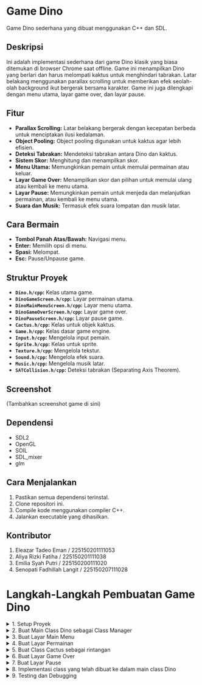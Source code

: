 # Game Dino

Game Dino sederhana yang dibuat menggunakan C++ dan SDL.

## Deskripsi

Ini adalah implementasi sederhana dari game Dino klasik yang biasa ditemukan di browser Chrome saat offline.  Game ini menampilkan Dino yang berlari dan harus melompati kaktus untuk menghindari tabrakan.  Latar belakang menggunakan parallax scrolling untuk memberikan efek seolah-olah background ikut bergerak bersama karakter.  Game ini juga dilengkapi dengan menu utama, layar game over, dan layar pause.

## Fitur

* **Parallax Scrolling:** Latar belakang bergerak dengan kecepatan berbeda untuk menciptakan ilusi kedalaman.
* **Object Pooling:**  Object pooling digunakan untuk kaktus agar lebih efisien.
* **Deteksi Tabrakan:**  Mendeteksi tabrakan antara Dino dan kaktus.
* **Sistem Skor:**  Menghitung dan menampilkan skor.
* **Menu Utama:**  Memungkinkan pemain untuk memulai permainan atau keluar.
* **Layar Game Over:**  Menampilkan skor dan pilihan untuk memulai ulang atau kembali ke menu utama.
* **Layar Pause:**  Memungkinkan pemain untuk menjeda dan melanjutkan permainan, atau kembali ke menu utama.
* **Suara dan Musik:** Termasuk efek suara lompatan dan musik latar.

## Cara Bermain

* **Tombol Panah Atas/Bawah:** Navigasi menu.
* **Enter:** Memilih opsi di menu.
* **Spasi:** Melompat.
* **Esc:** Pause/Unpause game.

## Struktur Proyek

* **`Dino.h/cpp`:**  Kelas utama game.
* **`DinoGameScreen.h/cpp`:**  Layar permainan utama.
* **`DinoMainMenuScreen.h/cpp`:**  Layar menu utama.
* **`DinoGameOverScreen.h/cpp`:**  Layar game over.
* **`DinoPauseScreen.h/cpp`:** Layar pause game.
* **`Cactus.h/cpp`:** Kelas untuk objek kaktus.
* **`Game.h/cpp`:** Kelas dasar game engine.
* **`Input.h/cpp`:**  Mengelola input pemain.
* **`Sprite.h/cpp`:**  Kelas untuk sprite.
* **`Texture.h/cpp`:**  Mengelola tekstur.
* **`Sound.h/cpp`:** Mengelola efek suara.
* **`Music.h/cpp`:** Mengelola musik latar.
* **`SATCollision.h/cpp`:** Deteksi tabrakan (Separating Axis Theorem).


## Screenshot

(Tambahkan screenshot game di sini)


## Dependensi

* SDL2
* OpenGL
* SOIL
* SDL_mixer
* glm

## Cara Menjalankan

1. Pastikan semua dependensi terinstal.
2. Clone repositori ini.
3. Compile kode menggunakan compiler C++.
4. Jalankan executable yang dihasilkan.


## Kontributor

1. Eleazar Tadeo Eman / 225150201111053
2. Aliya Rizki Fatiha / 225150201111038
3. Emilia Syah Putri / 225150200111020
4. Senopati Fadhillah Langit / 225150207111028

# Langkah-Langkah Pembuatan Game Dino
<details>
  <summary>1. Setup Proyek</summary>
  
  * Buat proyek baru di IDE Microsoft Visual Studio 2022
  * Atur library yang diperlukan (SDL, OpenGL, SOIL, SDL_mixer, glm).
  * Pastikan file game engine (Game.h, Sprite.h, Input.h, dll.) sudah ada dalam folder proyek dan terkonfigurasi dengan benar.
    
</details>
<details>
  <summary>2. Buat Main Class Dino sebagai Class Manager</summary>

  **Buat File Header Dino.h**
  
  Berisi variabel-variabel berikut:
  * Music* music = NULL;: Pointer ke objek Music. Digunakan untuk mengelola musik latar. NULL menunjukkan bahwa pointer belum menunjuk ke objek apa pun saat inisialisasi.
  * Sound* sound = NULL;: Pointer ke objek Sound. Digunakan untuk mengelola efek suara. NULL menunjukkan bahwa pointer belum menunjuk ke objek apa pun saat inisialisasi.
  * int score = 0;: Variabel integer untuk menyimpan skor saat ini. Diinisialisasi dengan nilai 0.
  * int bestScore = 0;: Variabel integer untuk menyimpan skor terbaik. Diinisialisasi dengan nilai 0.
    
  Deklarasikan fungsi yang ada pada Dino.cpp:
  * Dino(Setting* setting): Konstruktor. Menerima pointer ke objek Setting yang berisi konfigurasi game.
  * ~Dino(): Destruktor. Bertugas membersihkan resource yang dialokasikan oleh objek Dino.
  * Init(): Fungsi untuk inisialisasi game, seperti memuat aset, membuat objek game, dan mengatur layar awal.
  * Update(): Fungsi yang dipanggil setiap frame untuk memperbarui logika game.
  * Render(): Fungsi yang dipanggil setiap frame untuk menggambar game di layar.
  * GetScore() const: Fungsi getter untuk mendapatkan nilai skor saat ini. const menandakan bahwa fungsi ini tidak akan mengubah state dari objek Dino.
  * SetScore(int x): Fungsi setter untuk mengatur nilai skor saat ini.
  * GetBestScore() const: Fungsi getter untuk mendapatkan nilai skor terbaik. const menandakan bahwa fungsi ini tidak akan mengubah state dari objek Dino. Terdapat deklarasi ganda dalam kode yang Anda berikan, dan ini harus dihapus.
  * SetBestScore(int x): Fungsi setter untuk mengatur nilai skor terbaik.
    
  **Buat File Dino.cpp**
  
  Berisi implementasi dari fungsi-fungsi yang dideklarasikan pada Dino.h:
  * Konstruktor (Engine::Dino::Dino(Setting* setting)):
    * Menerima pointer ke objek Setting yang berisi konfigurasi game (resolusi layar, target frame rate, dll.).
    * Memanggil konstruktor base class Engine::Game(setting) untuk menginisialisasi engine dengan pengaturan yang diberikan.
    * Mengatur judul jendela game dengan setting->windowTitle = "Dino Game";. Tidak ada perhitungan khusus di sini, hanya pengaturan nilai string.
  * Destruktor (Engine::Dino::~Dino()): Kosong karena tidak ada alokasi memori dinamis yang perlu di-dealokasikan secara manual dalam kelas Dino. Engine akan menangani dealokasi resource yang dibuat oleh base class Game.
  * Init():
    * Inisialisasi ScreenManager:
      * Engine::ScreenManager::GetInstance(this): Mendapatkan instance singleton dari ScreenManager. this pointer diteruskan agar ScreenManager tahu game mana yang sedang dijalankan.
      * AddScreen(...): Menambahkan layar-layar game ke ScreenManager. Setiap layar diidentifikasi dengan nama string (misalnya, "dino", "mainmenu"). Sebuah objek layar baru dibuat dan pointer-nya disimpan di ScreenManager.
      * SetCurrentScreen("mainmenu"): Mengatur layar awal game ke layar menu utama ("mainmenu").
  * Inisialisasi Skor:
    * score = 0;: Mengatur skor awal menjadi 0. Tidak ada perhitungan, hanya inisialisasi nilai integer.
  * Inisialisasi Musik dan Suara:
    * music = (new Music(...))->SetVolume(40)->Play(true);: Membuat objek Music, mengatur volumenya, dan memainkannya secara berulang (looping).
    * sound = (new Sound(...))->SetVolume(100);: Membuat objek Sound untuk efek suara lompat dan mengatur volumenya.
  * Update():
    * Engine::ScreenManager::GetInstance(this)->Update();: Memanggil fungsi Update() pada ScreenManager. Ini akan meneruskan pemanggilan Update() ke layar yang sedang aktif. Tidak ada perhitungan langsung di fungsi ini, hanya delegasi ke ScreenManager.
  * Render():
    * Engine::ScreenManager::GetInstance(this)->Draw();: Memanggil fungsi Draw() pada ScreenManager. Ini akan meneruskan pemanggilan Draw() ke layar yang sedang aktif. Sama seperti Update(), tidak ada perhitungan langsung di fungsi ini, hanya delegasi ke ScreenManager.
  * GetScore(), SetScore(), GetBestScore(), SetBestScore(): Fungsi-fungsi getter dan setter sederhana untuk mengakses dan memodifikasi nilai score dan bestScore. Tidak ada perhitungan khusus, hanya pengaksesan dan pengaturan nilai integer.
  
</details>
<details>
  <summary>3. Buat Layar Main Menu</summary>

  **Buat File Header DinoMainMenuScreen.h**
  
  Berisi variabel-variabel berikut:
  * std::vector<Button*> buttons;: Vektor yang berisi pointer ke objek-objek Button. Ini digunakan untuk menyimpan dan mengelola tombol-tombol di menu utama (misalnya, "Play", "Exit"). Vektor memungkinkan penambahan dan penghapusan tombol secara dinamis.
  * Text* text;: Pointer ke objek Text. Digunakan untuk menampilkan teks judul di menu utama (misalnya, "Dino Game").
  * int currentButtonIndex = 0;: Variabel integer yang menyimpan indeks tombol yang sedang dipilih dalam vektor buttons. Nilai 0 menunjukkan tombol pertama dalam vektor.
  
  Deklarasikan fungsi yang ada pada DinoMainMenuScreen.cpp:
  * DinoMainMenuScreen();: Konstruktor default. Tidak menerima argumen.
  * Init() override;: Fungsi untuk inisialisasi layar menu utama. override keyword menandakan bahwa fungsi ini meng-override fungsi virtual di base class (Screen). Inisialisasi biasanya meliputi pembuatan tombol, teks, dan pengaturan input mapping.
  * Update() override;: Fungsi yang dipanggil setiap frame untuk memperbarui logika layar menu utama. Ini biasanya memproses input pemain (navigasi menu, memilih tombol) dan memperbarui status tombol.
  * Draw() override;: Fungsi yang dipanggil setiap frame untuk menggambar layar menu utama. Ini menggambar tombol dan teks di layar.
  
  **Buat File DinoMainMenuScreen.cpp**
  
  Berisi implementasi dari fungsi-fungsi yang dideklarasikan pada DinoMainMenuScreen.h:
  * Konstruktor (Engine::DinoMainMenuScreen::DinoMainMenuScreen()): Menginisialisasi pointer text ke NULL. Ini penting untuk menghindari perilaku yang tidak terdefinisi saat mencoba mengakses pointer yang belum diinisialisasi.
  * Init():
    * Membuat Tekstur: Membuat objek Texture dari file gambar "buttons2.png". Tekstur ini akan digunakan untuk sprite tombol.
    * Membuat Sprite: Membuat objek Sprite untuk tombol "Play" dan "Exit", menggunakan tekstur yang telah dimuat. SetNumXFrames, SetNumYFrames, AddAnimation, SetAnimationDuration digunakan untuk mengkonfigurasi animasi tombol.
    * Membuat Tombol:
      * Membuat objek Button untuk "Play" dan "Exit", menggunakan sprite yang sesuai.
      * SetPosition digunakan untuk menempatkan tombol di layar. Perhitungan posisi biasanya relatif terhadap ukuran layar.
      * Tombol-tombol ditambahkan ke vektor buttons.
    * Membuat Teks Judul: Membuat objek Text untuk judul "Dino Game" menggunakan font dan shader yang ditentukan. SetPosition dan SetColor digunakan untuk mengatur posisi dan warna teks.
    * Input Mapping: Mendaftarkan tombol panah atas/bawah (SDLK_UP, SDLK_DOWN) untuk navigasi menu, dan tombol Enter (SDLK_RETURN) untuk memilih tombol.
    * Mengatur Tombol Aktif: currentButtonIndex = 0; Mengatur tombol "Play" (indeks 0) sebagai tombol yang aktif/dipilih saat menu pertama kali ditampilkan. buttons[currentButtonIndex]->SetButtonState(Engine::ButtonState::HOVER); Mengatur status tombol yang dipilih ke HOVER.
  * Update():
    * Mengatur Warna Latar Belakang: game->SetBackgroundColor(52, 155, 235); Mengatur warna latar belakang layar. Nilai RGB (Red, Green, Blue) digunakan.
    * Memproses Input:
      * Navigasi Menu:
        * if (game->GetInputManager()->IsKeyReleased("next")): Jika tombol "next" (panah bawah) dilepas:
          * Ubah status tombol yang sebelumnya dipilih menjadi NORMAL.
          * Pindahkan currentButtonIndex ke tombol berikutnya dalam vektor buttons. Logika modulo (%) digunakan untuk memastikan indeks tetap dalam batas vektor.
          * Ubah status tombol yang baru dipilih menjadi HOVER.
        * if (game->GetInputManager()->IsKeyReleased("prev")): Logika yang sama untuk tombol "prev" (panah atas), tetapi currentButtonIndex dikurangi.
      * Memilih Tombol:
        * if (game->GetInputManager()->IsKeyReleased("press")): Jika tombol "press" (Enter) dilepas:
          * Ubah status tombol yang dipilih menjadi PRESS.
          * Periksa nama tombol (GetButtonName()):
            * Jika "play", ganti layar ke "dino" (layar permainan).
            * Jika "exit", keluar dari game.
    * Update Tombol: b->Update(game->GetGameTime()); Memanggil fungsi Update() pada setiap tombol dalam vektor buttons. Ini memungkinkan tombol untuk memperbarui animasinya (misalnya, efek hover).
  * Draw():
    * Menggambar Tombol: Loop melalui vektor buttons dan panggil b->Draw() pada setiap tombol untuk menggambarnya di layar.
    * Menggambar Teks Judul: text->Draw(); Menggambar teks judul di layar.
  
</details>
<details>
  <summary>4. Buat Layar Permainan</summary>

  **Buat File Header DinoGameScreen.h**
  
  Berisi variabel-variabel berikut:
  * Dino* dino: Pointer ke objek Dino. Digunakan untuk mengakses data dan fungsi di kelas Dino.
  * Texture* texture, Sprite* sprite: Tekstur dan sprite untuk Dino.
  * yVelocity, gravity, jump: Variabel untuk mengontrol lompatan Dino. yVelocity adalah kecepatan vertikal, gravity adalah percepatan gravitasi, dan jump adalah flag untuk menandakan apakah Dino sedang melompat.
  * Texture* cactus_texture: Tekstur untuk kaktus.
  * std::vector<Cactus*> cacti: Vektor yang berisi pointer ke objek-objek Cactus.
  * spawnCactusDuration, maxCactusSpawnTime, numCactusInPool, numCactusPerSpawn: Variabel untuk mengontrol kemunculan kaktus.
  * scoreText: Objek teks untuk menampilkan skor.
  * ScoreDuration, seconds: Variabel untuk menghitung skor berdasarkan waktu. Perhitungannya ada di ScorePerDuration(float seconds), dijelaskan di DinoGameScreen.cpp.
  * speed,speedIncrease, lastSpeedIncreaseScore: Variabel untuk kecepatan game, kenaikan kecepatan dan score terakhir ketika kecepatan bertambah.

  Deklarasikan fungsi yang ada pada DinoGameScreen.cpp:
  * DinoGameScreen(Dino* dinoInstance): Konstruktor.
  * Init(), Update(), Draw(), GameOver(): Fungsi-fungsi utama untuk inisialisasi, update, menggambar, dan game over. Implementasinya ada di DinoGameScreen.cpp.
  * CreateCactusSprite(): Fungsi untuk membuat sprite kaktus. Implementasinya di DinoGameScreen.cpp.
  * SpawnCacti(): Fungsi untuk memunculkan kaktus. Implementasinya di DinoGameScreen.cpp.
  * MoveLayer(), DrawLayer(), AddToLayer(): Fungsi-fungsi untuk parallax scrolling. Implementasinya di DinoGameScreen.cpp.
  
  **Buat File DinoGameScreen.cpp**

  Berisi implementasi dari fungsi-fungsi yang dideklarasikan pada DinoGameScreen.h:
  * Konstruktor (DinoGameScreen::DinoGameScreen(Dino* dinoInstance)): Menerima pointer ke objek Dino sebagai argumen. Ini memungkinkan DinoGameScreen untuk mengakses data dan fungsi di kelas Dino, seperti skor dan fungsi pengaturan skor.
  * Init():
    * Memuat tekstur dan membuat sprite untuk Dino.
    * Mengatur animasi Dino (idle, run, jump).
    * Menginisialisasi parallax scrolling dengan memuat tekstur latar belakang dan membuat sprite untuk setiap layer.
    * Mengatur input mapping untuk lompat ("Jump") dan pause ("pause").
    * Menginisialisasi object pool untuk kaktus dengan membuat sejumlah objek Cactus dan menyimpannya di vektor cacti.
    * Membuat teks untuk menampilkan skor.
  * Update():
    * Parallax Scrolling: MoveLayer(backgrounds, speed * 0.025f), MoveLayer(middlegrounds, speed * 0.15f), MoveLayer(foregrounds, speed * 1.0f) Menggerakkan setiap layer parallax dengan kecepatan yang berbeda, menciptakan ilusi kedalaman. Perhitungan pergerakannya linear: posisi_x -= kecepatan * deltaTime.
    * Input Pause: if (game->GetInputManager()->IsKeyReleased("pause")) Memeriksa apakah tombol pause ditekan. Jika ya, ganti layar ke DinoPauseScreen.
    * sprite->PlayAnim("run"): Memainkan animasi lari Dino.
    * sprite->SetPosition(x, y): Mengatur posisi Dino.
    * Logika Lompatan:
      * if (game->GetInputManager()->IsKeyPressed("Jump") && !jump): Memeriksa input lompat dan apakah Dino sedang tidak melompat.
      * gravity = 0.08f * ratio: Mengatur gravitasi. ratio digunakan untuk menyesuaikan gravitasi dengan frame rate.
      * yVelocity = 1.4f: Mengatur kecepatan vertikal awal saat lompat.
      * jump = true: Menandai Dino sedang melompat.
      * dino->sound->Play(false): Memainkan efek suara lompat. 
    * Fisika Lompatan:
      * if (y > 0) { yVelocity -= gravity; }: Mengurangi kecepatan vertikal dengan gravitasi jika Dino di atas tanah.
      * else if (y < 0) { jump = false; yVelocity = 0; y = 0; }: Mendaratkan Dino jika posisinya di bawah tanah.
      * y += yVelocity * game->GetGameTime(): Memperbarui posisi vertikal Dino.
    * Memunculkan Kaktus (SpawnCacti()):
      * if (spawnCactusDuration >= maxCactusSpawnTime): Memeriksa apakah sudah waktunya memunculkan kaktus baru.
      * maxCactusSpawnTime = (float)(rand() % (max - min + 1) + min);: Menghitung waktu spawn kaktus berikutnya secara acak, dengan batas minimum dan maksimum yang dipengaruhi oleh kecepatan game.
    * Update Score (ScorePerDuration):
      * if (scoreDuration >= seconds): score bertambah setiap durasi waktu tertentu
      * if (dino->GetScore() % 10 == 0 && dino->GetScore() > lastSpeedIncreaseScore): kecepatan game dan kaktus bertambah setiap kelipatan 10 score.
    * Update Kaktus dengan looping melalui setiap kaktus di cacti dan memanggil c->Update(game->GetGameTime()).
    * Deteksi Tabrakan:
      * Loop melalui setiap kaktus di cacti dan memeriksa tabrakan dengan Dino menggunakan c->GetSprite()->GetBoundingBox()->CollideWith(sprite->GetBoundingBox()).
      * Jika terjadi tabrakan, panggil GameOver().
  * Draw():
    * Menggambar layer parallax: DrawLayer(backgrounds), DrawLayer(middlegrounds), DrawLayer(foregrounds).
    * Menggambar sprite Dino: sprite->Draw().
    * Menggambar kaktus: Loop melalui cacti dan panggil c->Draw().
    * Menggambar teks skor: scoreText->Draw().
  * GameOver():
    * mereset kecepatan game
    * mengatur ulang posisi kaktus di luar layar
    * mengatur ulang variabel yang berhubungan dengan kaktus dan score
    * mengecek dan mengupdate best score
    * mengganti layar ke GameOverScreen
  * CreateCactusSprite(): Membuat dan mengembalikan objek Sprite baru untuk kaktus.
  * SpawnCacti():
    * Mencari kaktus yang tidak aktif (status DIE) di object pool.
    * Mengatur status kaktus menjadi SPAWN.
    * Mengatur posisi kaktus di sisi kanan layar, di luar batas layar.
  * MoveLayer(std::vector<Sprite*>& bg, float speed): Menggerakkan layer parallax. Penjelasan detail ada di atas, pada bagian Update().
  * DrawLayer(std::vector<Sprite*>& bg): Menggambar layer parallax.
  * AddToLayer(std::vector<Sprite*>& bg, std::string name): Menambahkan sprite ke layer parallax.
  
</details>
<details>
  <summary>5. Buat Class Cactus sebagai rintangan</summary>

  **Buat File Header Cactus.h**
  
  Berisi variabel-variabel berikut:
  * Sprite* sprite = NULL;: Pointer ke objek Sprite yang digunakan untuk menggambar kaktus. Diinisialisasi dengan NULL.
  * CactusState state;: Variabel bertipe CactusState (sebuah enum class) yang merepresentasikan status kaktus (SPAWN, GROUND, atau DIE).
  * float groundDur = 0;: Durasi (dalam milidetik) kaktus berada di status GROUND. Diinisialisasi dengan 0.
  * float groundTime = 0;: Waktu total (dalam milidetik) kaktus akan berada di status GROUND sebelum berubah ke status DIE. Diinisialisasi dengan 0. Nilai ini kemungkinan diinisialisasi di konstruktor pada file .cpp.
  * float x = 0, y = 0;: Posisi awal kaktus (x dan y). Diinisialisasi dengan 0. Nilai-nilai ini tidak digunakan langsung untuk menggambar kaktus, tetapi lebih sebagai variabel bantu. Posisi sebenarnya dikelola oleh objek Sprite.
  * float xVelocity = 0.2f;: Kecepatan horizontal kaktus.
  
  Deklarasikan fungsi yang ada pada Cactus.cpp:
  * Cactus(Sprite* sprite);: Konstruktor. Menerima pointer ke objek Sprite.
  * ~Cactus();: Destruktor.
  * Update(float deltaTime);: Memperbarui status dan posisi kaktus berdasarkan waktu yang berlalu (deltaTime).
  * Draw();: Menggambar kaktus di layar.
  * SetPosition(float x, float y);: Mengatur posisi kaktus. Mengembalikan pointer ke objek Cactus itu sendiri (memungkinkan method chaining).
  * SetSpawn();: Mengatur status kaktus ke SPAWN. Mengembalikan pointer ke objek Cactus.
  * GetWidth();: Mendapatkan lebar kaktus.
  * GetHeight();: Mendapatkan tinggi kaktus.
  * IsDie();: Memeriksa apakah kaktus dalam status DIE.
  * GetX();: Mendapatkan posisi x kaktus.
  * GetY();: Mendapatkan posisi y kaktus.
  * Sprite* GetSprite();: Mengembalikan pointer ke objek Sprite kaktus.
  * Cactus* SetCactusState(CactusState state);: Mengatur status kaktus. Mengembalikan pointer ke objek Cactus.
  * float GetXVelocity() const;: Mengembalikan kecepatan horizontal kaktus. const menandakan fungsi ini tidak mengubah state objek.
  * void SetXVelocity(float x);: Mengatur kecepatan horizontal kaktus.
  
  **Buat File Cactus.cpp**
  
  Berisi implementasi dari fungsi-fungsi yang dideklarasikan pada Cactus.h:
  * Konstruktor (Engine::Cactus::Cactus(Sprite* sprite)):
    * Menerima pointer ke objek Sprite yang akan digunakan untuk menggambar kaktus.
    * Menginisialisasi anggota sprite dengan pointer yang diterima.
    * Mengatur status awal kaktus ke DIE.
    * Mengatur groundDur ke 0.
    * Mengatur groundTime ke 1000 (1 detik).
  * Destruktor (Engine::Cactus::~Cactus()): Kosong. Tidak ada alokasi memori dinamis yang perlu dibersihkan secara manual dalam kelas ini. Objek Sprite kemungkinan dikelola di tempat lain (misalnya, dengan object pooling).
  * Update(float deltaTime):
    * Jika status kaktus adalah DIE, fungsi langsung keluar (return).
    * Mendapatkan posisi x dan y kaktus menggunakan GetX() dan GetY().
    * State Spawn: Jika state adalah SPAWN dan posisi x kaktus kurang dari atau sama dengan -70 (kaktus telah melewati batas tertentu di sebelah kiri layar), state diubah ke GROUND.
    * State Ground: Jika state adalah GROUND:
      * groundDur ditambah dengan deltaTime.
      * Jika groundDur lebih dari atau sama dengan groundTime (kaktus telah berada di tanah selama groundTime), state kaktus diubah ke DIE dan groundDur di-reset ke 0.
    * Pergerakan Kaktus:
      * x -= xVelocity * deltaTime;: Mengurangi posisi x kaktus berdasarkan kecepatan horizontal (xVelocity) dan waktu yang berlalu (deltaTime). Ini menciptakan pergerakan kaktus ke kiri. Ini adalah perhitungan inti untuk pergerakan kaktus.
    * Memperbarui posisi sprite kaktus dengan sprite->SetPosition(x, y);.
    * Memperbarui animasi sprite (jika ada) dengan sprite->Update(deltaTime);.
  * Draw():
    * Jika status kaktus adalah DIE, fungsi langsung keluar (return).
    * Menggambar sprite kaktus dengan sprite->Draw();.
  * SetPosition(float x, float y):
    * Mengatur posisi sprite kaktus menggunakan sprite->SetPosition(x, y);.
    * Mengembalikan this (pointer ke objek Cactus itu sendiri). Ini memungkinkan method chaining.
  * SetSpawn(): Mengatur status kaktus ke SPAWN dan mengembalikan this.
  * GetWidth(): Mengembalikan lebar sprite kaktus menggunakan sprite->GetScaleWidth();.
  * GetHeight(): Mengembalikan tinggi sprite kaktus menggunakan sprite->GetScaleHeight();.
  * IsDie(): Mengembalikan true jika status kaktus adalah DIE, false jika sebaliknya.
  * GetX(): Mengembalikan posisi x sprite kaktus menggunakan sprite->GetPosition().x;.
  * GetY(): Mengembalikan posisi y sprite kaktus menggunakan sprite->GetPosition().y;.
  * GetSprite(): Mengembalikan pointer ke objek Sprite kaktus.
  * SetCactusState(CactusState state): Mengatur state kaktus dan mengembalikan this.
  * GetXVelocity() const: Mengembalikan kecepatan horizontal kaktus (xVelocity).
  * SetXVelocity(float x): Mengatur kecepatan horizontal kaktus (xVelocity).
  
</details>
<details>
  <summary>6. Buat Layar Game Over</summary>

  **Buat File Header DinoGameOverScreen.h**
  
  Berisi variabel-variabel berikut:

  Deklarasikan fungsi yang ada pada DinoGameOverScreen.cpp:
  
  **Buat File DinoGameOverScreen.cpp**
  
  Berisi implementasi dari fungsi-fungsi yang dideklarasikan pada DinoGameOverScreen.h:
  
</details>
<details>
  <summary>7. Buat Layar Pause</summary>

  **Buat File Header DinoPauseScreen.h**
  
  Berisi variabel-variabel berikut:

  Deklarasikan fungsi yang ada pada DinoPauseScreen.cpp:
  
  **Buat File DinoPauseScreen.cpp**
  
  Berisi implementasi dari fungsi-fungsi yang dideklarasikan pada DinoPauseScreen.h:
  
</details>
<details>
  <summary>8. Implementasi class yang telah dibuat ke dalam main class Dino</summary>

  isi
  
</details>
<details>
  <summary>9. Testing dan Debugging</summary>

  isi
  
</details>
